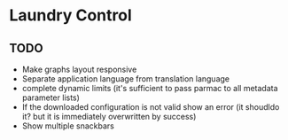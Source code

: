 # Laundry Control

## TODO

 - Make graphs layout responsive
 - Separate application language from translation language
 - complete dynamic limits (it's sufficient to pass parmac to all metadata parameter lists)
 - If the downloaded configuration is not valid show an error (it shoudldo it? but it is immediately overwritten by success)
 - Show multiple snackbars